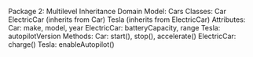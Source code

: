 Package 2: Multilevel Inheritance
Domain Model: Cars
Classes:
Car
ElectricCar (inherits from Car)
Tesla (inherits from ElectricCar)
Attributes:
Car: make, model, year
ElectricCar: batteryCapacity, range
Tesla: autopilotVersion
Methods:
Car: start(), stop(), accelerate()
ElectricCar: charge()
Tesla: enableAutopilot()